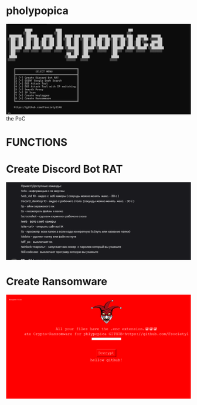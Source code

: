 # pholypopica
![Project Screenshot](screenshots/11.png)
the PoC 
# FUNCTIONS
# Create Discord Bot RAT   

![Project Screenshot](screenshots/13.png)
# Create Ransomware    

![Project Screenshot](screenshots/12.png)